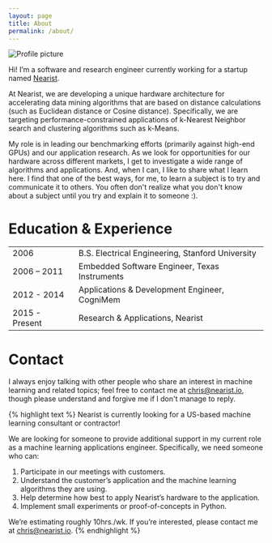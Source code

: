 ```yaml
---
layout: page
title: About
permalink: /about/
---
```


![Profile picture][profile_pic]

Hi! I’m a software and research engineer currently working for a startup named [Nearist](http://www.nearist.io). 

At Nearist, we are developing a unique hardware architecture for accelerating data mining algorithms that are based on distance calculations (such as Euclidean distance or Cosine distance). Specifically, we are targeting performance-constrained applications of k-Nearest Neighbor search and clustering algorithms such as k-Means.

<!-- Side note: We look at applications using the L2 or Cosine distance, but our hardware actually just implements the L1 distance as an approximation. Because the L1 distance only requires subtraction and addition, we can pack a lot of our little calculator engines into a chip. -->

My role is in leading our benchmarking efforts (primarily against high-end GPUs) and our application research. As we look for opportunities for our hardware across different markets, I get to investigate a wide range of algorithms and applications. And, when I can, I like to share what I learn here. I find that one of the best ways, for me, to learn a subject is to try and communicate it to others. You often don't realize what you don't know about a subject until you try and explain it to someone :).

Education & Experience
======================

<table>
  <tr><td>2006</td><td>B.S. Electrical Engineering, Stanford University</td></tr>
  <tr><td>2006 – 2011</td><td>Embedded Software Engineer, Texas Instruments</td></tr>
  <tr><td>2012 - 2014</td><td>Applications & Development Engineer, CogniMem</td></tr>
  <tr><td>2015 - Present</td><td>Research & Applications, Nearist</td></tr>
</table>

Contact
=======

I always enjoy talking with other people who share an interest in machine learning and related topics; feel free to contact me at chris@nearist.io, though please understand and forgive me if I don't manage to reply. 

{% highlight text %}
Nearist is currently looking for a US-based machine learning consultant or contractor!
 
We are looking for someone to provide additional support in my current role as a machine learning applications engineer. Specifically, we need someone who can:
 
1. Participate in our meetings with customers.
2. Understand the customer’s application and the machine learning algorithms they are using.
3. Help determine how best to apply Nearist’s hardware to the application. 
4. Implement small experiments or proof-of-concepts in Python.
 
We’re estimating roughly 10hrs./wk. If you’re interested, please contact me at chris@nearist.io.
{% endhighlight %}

[profile_pic]: https://chrisjmccormick.files.wordpress.com/2012/12/chrisprofile_portrait_300px.jpg
